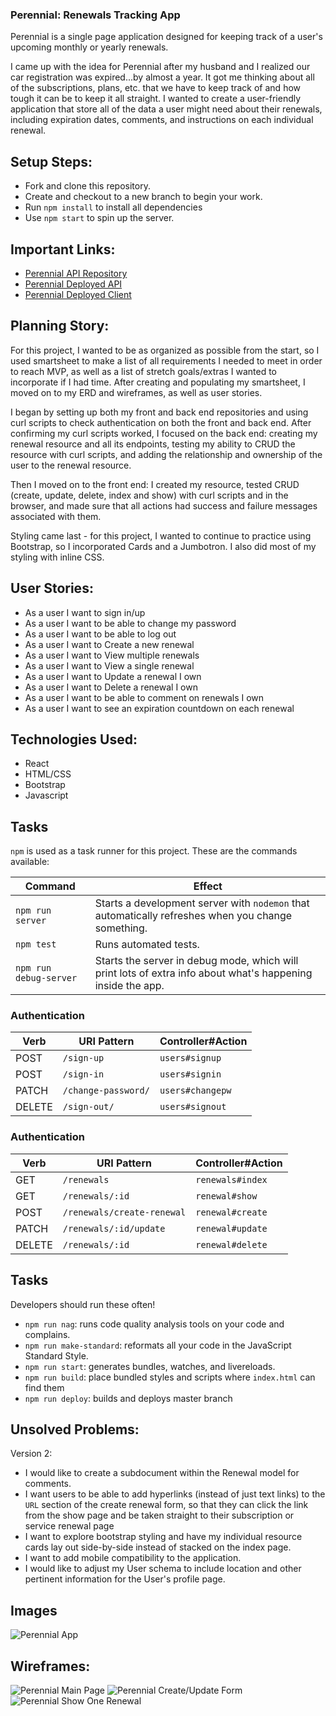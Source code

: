 ### Perennial: Renewals Tracking App

Perennial is a single page application designed for keeping track of a user's upcoming monthly or yearly renewals.

I came up with the idea for Perennial after my husband and I realized our car registration was expired...by almost a year. It got me thinking about all of the subscriptions, plans, etc. that we have to keep track of and how tough it can be to keep it all straight. I wanted to create a user-friendly application that store all of the data a user might need about their renewals, including expiration dates, comments, and instructions on each individual renewal.

## Setup Steps:

- Fork and clone this repository.
- Create and checkout to a new branch to begin your work.
- Run `npm install` to install all dependencies
- Use `npm start` to spin up the server.

## Important Links:
- [Perennial API Repository](https://github.com/MelNesbitt12/Perennial-api)
- [Perennial Deployed API](https://murmuring-sands-59392.herokuapp.com/)
- [Perennial Deployed Client](https://melnesbitt12.github.io/Perennial-client)

## Planning Story:
For this project, I wanted to be as organized as possible from the start, so I used smartsheet to make a list of all requirements I needed to meet in order to reach MVP, as well as a list of stretch goals/extras I wanted to incorporate if I had time. After creating and populating my smartsheet, I moved on to my ERD and wireframes, as well as user stories.

I began by setting up both my front and back end repositories and using curl scripts to check authentication on both the front and back end. After confirming my curl scripts worked, I focused on the back end: creating my renewal resource and all its endpoints, testing my ability to CRUD the resource with curl scripts, and adding the relationship and ownership of the user to the renewal resource.

Then I moved on to the front end: I created my resource, tested CRUD (create, update, delete, index and show) with curl scripts and in the browser, and made sure that all actions had success and failure messages associated with them.

Styling came last - for this project, I wanted to continue to practice using Bootstrap, so I incorporated Cards and a Jumbotron. I also did most of my styling with inline CSS.

## User Stories:
- As a user I want to sign in/up
- As a user I want to be able to change my password
- As a user I want to be able to log out
- As a user I want to Create a new renewal
- As a user I want to View multiple renewals
- As a user I want to View a single renewal
- As a user I want to Update a renewal I own
- As a user I want to Delete a renewal I own
- As a user I want to be able to comment on renewals I own
- As a user I want to see an expiration countdown on each renewal

## Technologies Used:
- React
- HTML/CSS
- Bootstrap
- Javascript


## Tasks

`npm` is used as a task runner for this project. These are the commands available:

| Command                | Effect                                                                                                      |
|------------------------|-------------------------------------------------------------------------------------------------------------|
| `npm run server`       | Starts a development server with `nodemon` that automatically refreshes when you change something.                                                                                         |
| `npm test`             | Runs automated tests.                                                                                       |
| `npm run debug-server` | Starts the server in debug mode, which will print lots of extra info about what's happening inside the app. |


### Authentication

| Verb   | URI Pattern            | Controller#Action |
|--------|------------------------|-------------------|
| POST   | `/sign-up`             | `users#signup`    |
| POST   | `/sign-in`             | `users#signin`    |
| PATCH  | `/change-password/`    | `users#changepw`  |
| DELETE | `/sign-out/`           | `users#signout`   |

### Authentication

| Verb   | URI Pattern            | Controller#Action |
|--------|------------------------|-------------------|
| GET    | `/renewals`            | `renewals#index`  |
| GET    | `/renewals/:id`        | `renewal#show`    |
| POST   | `/renewals/create-renewal`| `renewal#create`|
| PATCH  | `/renewals/:id/update` | `renewal#update`  |
| DELETE | `/renewals/:id`        | `renewal#delete`  |

## Tasks

Developers should run these often!

- `npm run nag`: runs code quality analysis tools on your code and complains.
- `npm run make-standard`: reformats all your code in the JavaScript Standard
  Style.
- `npm run start`: generates bundles, watches, and livereloads.
- `npm run build`: place bundled styles and scripts where `index.html` can find
    them
- `npm run deploy`: builds and deploys master branch

## Unsolved Problems:
Version 2:
- I would like to create a subdocument within the Renewal model for comments.
- I want users to be able to add hyperlinks (instead of just text links) to the `URL` section of the create renewal form, so that they can click the link from the show page and be taken straight to their subscription or service renewal page
- I want to explore bootstrap styling and have my individual resource cards lay out side-by-side instead of stacked on the index page.
- I want to add mobile compatibility to the application.
- I would like to adjust my User schema to include location and other pertinent information for the User's profile page.

## Images
![Perennial App](https://user-images.githubusercontent.com/59749085/93626999-4841fb00-f9b2-11ea-9071-871391b79d3d.png)

## Wireframes:
![Perennial Main Page](https://user-images.githubusercontent.com/59749085/93627011-4c6e1880-f9b2-11ea-8328-c2d334aa9ff6.jpg)
![Perennial Create/Update Form](https://user-images.githubusercontent.com/59749085/93627019-4f690900-f9b2-11ea-8d1b-fa58706230c8.jpg)
![Perennial Show One Renewal](https://user-images.githubusercontent.com/59749085/93627032-542dbd00-f9b2-11ea-94e4-afd8ba0c951b.jpg)
